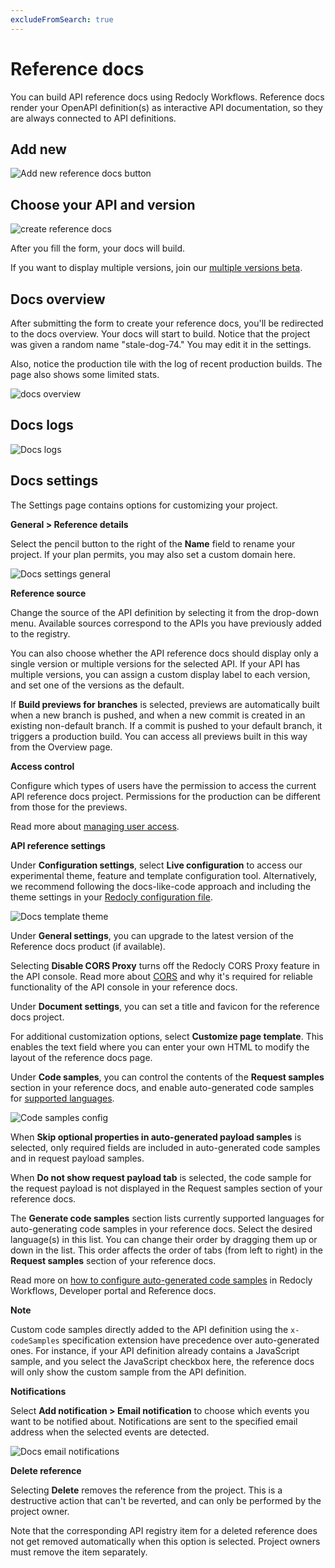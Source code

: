 ```yaml
---
excludeFromSearch: true
---
```


# Reference docs

You can build API reference docs using Redocly Workflows. Reference docs render your OpenAPI definition(s) as interactive API documentation, so they are always connected to API definitions.

## Add new

![Add new reference docs button](./images/reference-docs-add-new-button.png)

## Choose your API and version

![create reference docs](./images/create-reference-docs.png)

After you fill the form, your docs will build.

If you want to display multiple versions, join our [multiple versions beta](./multiple-versions.md).

## Docs overview

After submitting the form to create your reference docs, you'll be redirected to the docs overview.
Your docs will start to build.
Notice that the project was given a random name "stale-dog-74."
You may edit it in the settings.

Also, notice the production tile with the log of recent production builds.
The page also shows some limited stats.

![docs overview](./images/docs-overview.png)


## Docs logs

![Docs logs](./images/docs-logs.png)

## Docs settings

The Settings page contains options for customizing your project.


**General > Reference details**

Select the pencil button to the right of the **Name** field to rename your project. If your plan permits, you may also set a custom domain here.

![Docs settings general](./images/docs-settings-general.png)


**Reference source**

Change the source of the API definition by selecting it from the drop-down menu. Available sources correspond to the APIs you have previously added to the registry.

You can also choose whether the API reference docs should display only a single version or multiple versions for the selected API. If your API has multiple versions, you can assign a custom display label to each version, and set one of the versions as the default.

If **Build previews for branches** is selected, previews are automatically built when a new branch is pushed, and when a new commit is created in an existing non-default branch. If a commit is pushed to your default branch, it triggers a production build. You can access all previews built in this way from the Overview page.


**Access control**

Configure which types of users have the permission to access the current API reference docs project. Permissions for the production can be different from those for the previews.

Read more about [managing user access](https://redocly.com/docs-legacy/workflows/access-control/).


**API reference settings**

Under **Configuration settings**, select **Live configuration** to access our experimental theme, feature and template configuration tool.
Alternatively, we recommend following the docs-like-code approach and including the theme settings in your [Redocly configuration file](/docs/cli/configuration).

![Docs template theme](./images/docs-template-theme.png)


Under **General settings**, you can upgrade to the latest version of the Reference docs product (if available).

Selecting **Disable CORS Proxy** turns off the Redocly CORS Proxy feature in the API console. Read more about [CORS](https://redocly.com/docs-legacy/api-reference-docs/guides/try-it-console/#cors) and why it's required for reliable functionality of the API console in your reference docs.

Under **Document settings**, you can set a title and favicon for the reference docs project.

For additional customization options, select **Customize page template**. This enables the text field where you can enter your own HTML to modify the layout of the reference docs page.

Under **Code samples**, you can control the contents of the **Request samples** section in your reference docs, and enable auto-generated code samples for [supported languages](../../api-reference-docs/resources/code-samples-languages.md).


![Code samples config](./images/code-samples-config.png)


When **Skip optional properties in auto-generated payload samples** is selected, only required fields are included in auto-generated code samples and in request payload samples.

When **Do not show request payload tab** is selected, the code sample for the request payload is not displayed in the Request samples section of your reference docs.

The **Generate code samples** section lists currently supported languages for auto-generating code samples in your reference docs. Select the desired language(s) in this list. You can change their order by dragging them up or down in the list. This order affects the order of tabs (from left to right) in the **Request samples** section of your reference docs.

Read more on [how to configure auto-generated code samples](../../api-reference-docs/guides/generate-code-samples.md) in Redocly Workflows, Developer portal and Reference docs.


<div class="attention"><b>Note</b>

Custom code samples directly added to the API definition using the `x-codeSamples` specification extension have precedence over auto-generated ones. For instance, if your API definition already contains a JavaScript sample, and you select the JavaScript checkbox here, the reference docs will only show the custom sample from the API definition.
</div>


**Notifications**

Select **Add notification > Email notification** to choose which events you want to be notified about. Notifications are sent to the specified email address when the selected events are detected.

![Docs email notifications](./images/docs-email-notifications.png)


**Delete reference**

Selecting **Delete** removes the reference from the project. This is a destructive action that can't be reverted, and can only be performed by the project owner.

Note that the corresponding API registry item for a deleted reference does not get removed automatically when this option is selected. Project owners must remove the item separately.
